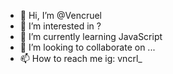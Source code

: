 - 👋 Hi, I’m @Vencruel
- 👀 I’m interested in ?
- 🌱 I’m currently learning JavaScript
- 💞️ I’m looking to collaborate on ...
- 📫 How to reach me ig: vncrl_

<!---
Vencruel/Vencruel is a ✨ special ✨ repository because its `README.md` (this file) appears on your GitHub profile.
You can click the Preview link to take a look at your changes.
--->
